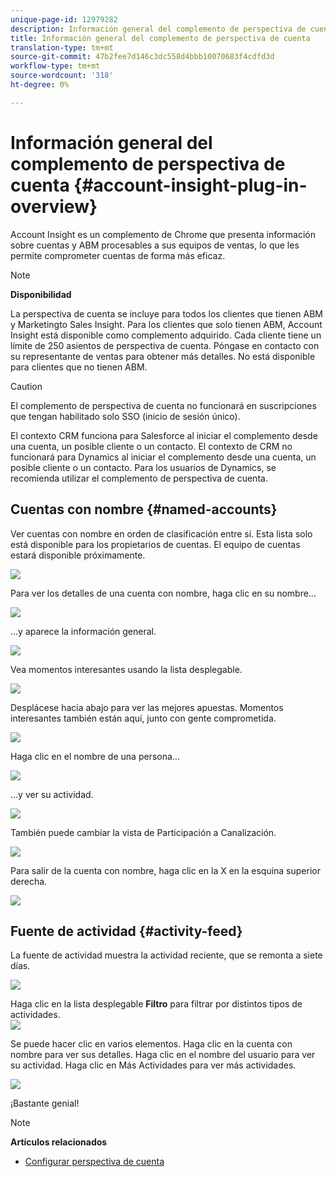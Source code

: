 ```yaml
---
unique-page-id: 12979282
description: Información general del complemento de perspectiva de cuenta - Documentos de marketing - Documentación del producto
title: Información general del complemento de perspectiva de cuenta
translation-type: tm+mt
source-git-commit: 47b2fee7d146c3dc558d4bbb10070683f4cdfd3d
workflow-type: tm+mt
source-wordcount: '318'
ht-degree: 0%

---
```



# Información general del complemento de perspectiva de cuenta {#account-insight-plug-in-overview}

Account Insight es un complemento de Chrome que presenta información sobre cuentas y ABM procesables a sus equipos de ventas, lo que les permite comprometer cuentas de forma más eficaz.

>[!NOTE]
>
>**Disponibilidad**
>
>La perspectiva de cuenta se incluye para todos los clientes que tienen ABM y Marketingto Sales Insight. Para los clientes que solo tienen ABM, Account Insight está disponible como complemento adquirido. Cada cliente tiene un límite de 250 asientos de perspectiva de cuenta. Póngase en contacto con su representante de ventas para obtener más detalles. No está disponible para clientes que no tienen ABM.

>[!CAUTION]
>
>El complemento de perspectiva de cuenta no funcionará en suscripciones que tengan habilitado solo [](http://docs.marketo.com/display/DOCS/Restrict+User+Login+to+SSO+Only) SSO (inicio de sesión único).
>
>El contexto CRM funciona para Salesforce al iniciar el complemento desde una cuenta, un posible cliente o un contacto. El contexto de CRM no funcionará para Dynamics al iniciar el complemento desde una cuenta, un posible cliente o un contacto. Para los usuarios de Dynamics, se recomienda utilizar el complemento de perspectiva de cuenta.

## Cuentas con nombre {#named-accounts}

Ver cuentas con nombre en orden de clasificación entre sí. Esta lista solo está disponible para los propietarios de cuentas. El equipo de cuentas estará disponible próximamente.

![](assets/na1.png)

Para ver los detalles de una cuenta con nombre, haga clic en su nombre...

![](assets/na3.png)

...y aparece la información general.

![](assets/na4.png)

Vea momentos interesantes usando la lista desplegable.

![](assets/na5.png)

Desplácese hacia abajo para ver las mejores apuestas. Momentos interesantes también están aquí, junto con gente comprometida.

![](assets/na6.png)

Haga clic en el nombre de una persona...

![](assets/na7.png)

...y ver su actividad.

![](assets/na8.png)

También puede cambiar la vista de Participación a Canalización.

![](assets/na9.png)

Para salir de la cuenta con nombre, haga clic en la X en la esquina superior derecha.

![](assets/na10.png)

## Fuente de actividad {#activity-feed}

La fuente de actividad muestra la actividad reciente, que se remonta a siete días.

![](assets/af1.png)

Haga clic en la lista desplegable **Filtro** para filtrar por distintos tipos de actividades.\
![](assets/af2.png)

Se puede hacer clic en varios elementos. Haga clic en la cuenta con nombre para ver sus detalles. Haga clic en el nombre del usuario para ver su actividad. Haga clic en Más Actividades para ver más actividades.

![](assets/af3.png)

¡Bastante genial!

>[!NOTE]
>
>**Artículos relacionados**
>
>* [Configurar perspectiva de cuenta](set-up-account-insight.md)

>




